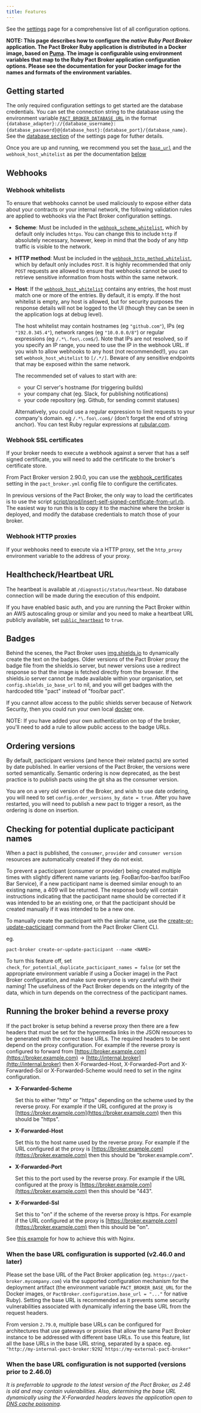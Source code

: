 ```yaml
---
title: Features
---
```


See the [settings](/pact_broker/configuration/settings) page for a comprehensive list of all configuration options.

__NOTE: This page describes how to configure the *native Ruby Pact Broker* application. The Pact Broker Ruby application is distributed in a Docker image, based on [Puma](/pact_broker/docker_images/pactfoundation). The image is configurable using environment variables that map to the Ruby Pact Broker application configuration options. Please see the documentation for your Docker image for the names and formats of the environment variables.__

## Getting started

The only required configuration settings to get started are the database credentials. You can set the connection string to the database using the environment variable [`PACT_BROKER_DATABASE_URL`](/pact_broker/configuration/settings#database_url) in the format `{database_adapter}://{database_username}:{database_password}@{database_host}:{database_port}/{database_name}`. See the [database section](/pact_broker/configuration/settings#database) of the settings page for futher details.

Once you are up and running, we recommend you set the [`base_url`](/pact_broker/configuration/settings#base_url) and the `webhook_host_whitelist` as per the documentation [below](#webhook-whitelists)

## Webhooks

### Webhook whitelists

To ensure that webhooks cannot be used maliciously to expose either data about your contracts or your internal network, the following validation rules are applied to webhooks via the Pact Broker configuration settings.

- **Scheme**: Must be included in the [`webhook_scheme_whitelist`](/pact_broker/configuration/settings#webhook_scheme_whitelist), which by default only includes `https`. You can change this to include `http` if absolutely necessary, however, keep in mind that the body of any http traffic is visible to the network.
- **HTTP method**: Must be included in the [`webhook_http_method_whitelist`](/pact_broker/configuration/settings#webhook_http_method_whitelist), which by default only includes `POST`. It is highly recommended that only `POST` requests are allowed to ensure that webhooks cannot be used to retrieve sensitive information from hosts within the same network.
- **Host**: If the [`webhook_host_whitelist`](/pact_broker/configuration/settings#webhook_host_whitelist) contains any entries, the host must match one or more of the entries. By default, it is empty. If the host whitelist is empty, any host is allowed, but for security purposes the response details will not be logged to the UI \(though they can be seen in the application logs at debug level\).

  The host whitelist may contain hostnames \(eg `"github.com"`\), IPs \(eg `"192.0.345.4"`\), network ranges \(eg `"10.0.0.0/8"`\) or regular expressions \(eg `/.*\.foo\.com$/`\). Note that IPs are not resolved, so if you specify an IP range, you need to use the IP in the webhook URL. If you wish to allow webhooks to any host \(not recommended!\), you can set `webhook_host_whitelist` to `[/.*/]`. Beware of any sensitive endpoints that may be exposed within the same network.

  The recommended set of values to start with are:

  - your CI server's hostname \(for triggering builds\)
  - your company chat \(eg. Slack, for publishing notifications\)
  - your code repository \(eg. Github, for sending commit statuses\)

  Alternatively, you could use a regular expression to limit requests to your company's domain. eg `/.*\.foo\.com$/` \(don't forget the end of string anchor\). You can test Ruby regular expressions at [rubular.com](http://rubular.com).

### Webhook SSL certificates

If your broker needs to execute a webhook against a server that has a self signed certificate, you will need to add the certificate to the broker's certificate store.

From Pact Broker version 2.90.0, you can use the [webhook_certificates](/pact_broker/configuration/settings#webhook_certificates) setting in the `pact_broker.yml` config file to configure the certificates.

In previous versions of the Pact Broker, the only way to load the certificates is to use the script [script/prod/insert-self-signed-certificate-from-url.rb](https://github.com/pact-foundation/pact_broker/blob/master/script/prod/insert-self-signed-certificate-from-url.rb). The easiest way to run this is to copy it to the machine where the broker is deployed, and modify the database credentials to match those of your broker.

### Webhook HTTP proxies

If your webhooks need to execute via a HTTP proxy, set the `http_proxy` environment variable to the address of your proxy.

## Healthcheck/Heartbeat URL

The heartbeat is available at `/diagnostic/status/heartbeat`. No database connection will be made during the execution of this endpoint.

If you have enabled basic auth, and you are running the Pact Broker within an AWS autoscaling group or similar and you need to make a heartbeat URL publicly available, set [`public_heartbeat`](/pact_broker/configuration/settings#public_heartbeat) to `true`. 

## Badges

Behind the scenes, the Pact Broker uses [img.shields.io](https://img.shields.io) to dynamically create the text on the badges. Older versions of the Pact Broker proxy the badge file from the shields.io server, but newer versions use a redirect response so that the image is fetched directly from the browser. If the shields.io server cannot be made available within your organisation, set `config.shields_io_base_url` to nil, and you will get badges with the hardcoded title "pact" instead of "foo/bar pact".

If you cannot allow access to the public shields server because of Network Security, then you could run your own local [docker](https://github.com/beevelop/docker-shields) one.

NOTE: If you have added your own authentication on top of the broker, you'll need to add a rule to allow public access to the badge URLs.

## Ordering versions

By default, pacticipant versions \(and hence their related pacts\) are sorted by date published. In earlier versions of the Pact Broker, the versions were sorted semantically. Semantic ordering is now deprecated, as the best practice is to publish pacts using the git sha as the consumer version.

You are on a very old version of the Broker, and wish to use date ordering, you will need to set `config.order_versions_by_date = true`. After you have restarted, you will need to publish a new pact to trigger a resort, as the ordering is done on insertion.

## Checking for potential duplicate pacticipant names

When a pact is published, the `consumer`, `provider` and `consumer version` resources are automatically created if they do not exist.

To prevent a pacticipant \(consumer or provider\) being created multiple times with slightly different name variants \(eg. FooBar/foo-bar/foo bar/Foo Bar Service\), if a new pacticipant name is deemed similar enough to an existing name, a 409 will be returned. The response body will contain instructions indicating that the pacticipant name should be corrected if it was intended to be an existing one, or that the pacticipant should be created manually if it was intended to be a new one.

To manually create the pacticipant with the similar name, use the [create-or-update-pacticipant](/pact_broker/client_cli/readme#create-or-update-pacticipant) command from the Pact Broker Client CLI.

eg.

```
pact-broker create-or-update-pacticipant --name <NAME>
```

To turn this feature off, set `check_for_potential_duplicate_pacticipant_names = false` (or set the appropriate environment variable if using a Docker image) in the Pact Broker configuration, and make sure everyone is very careful with their naming! The usefulness of the Pact Broker depends on the integrity of the data, which in turn depends on the correctness of the pacticipant names.

## Running the broker behind a reverse proxy

If the pact broker is setup behind a reverse proxy then there are a few headers that must be set for the hypermedia links in the JSON resources to be generated with the correct base URLs. The required headers to be sent depend on the proxy configuration. For example if the reverse proxy is configured to forward from [https://broker.example.com](https://broker.example.com) -&gt; [http://internal.broker](http://internal.broker) then X-Forwarded-Host, X-Forwarded-Port and X-Forwarded-Ssl or X-Forwarded-Scheme would need to set in the nginx configuration.

* **X-Forwarded-Scheme**

  Set this to either "http" or "https" depending on the scheme used by the reverse proxy. For example if the URL configured at the proxy is [https://broker.example.com](https://broker.example.com) then this should be "https".

* **X-Forwarded-Host**

  Set this to the host name used by the reverse proxy. For example if the URL configured at the proxy is [https://broker.example.com](https://broker.example.com) then this should be "broker.example.com".

* **X-Forwarded-Port**

  Set this to the port used by the reverse proxy. For example if the URL configured at the proxy is [https://broker.example.com](https://broker.example.com) then this should be "443".

* **X-Forwarded-Ssl**

  Set this to "on" if the scheme of the reverse proxy is https. For example if the URL configured at the proxy is [https://broker.example.com](https://broker.example.com) then this should be "on".

See [this example](https://github.com/DiUS/pact_broker-docker/issues/58#issuecomment-358819665) for how to achieve this with Nginx.

### When the base URL configuration is supported (v2.46.0 and later)

Please set the base URL of the Pact Broker application (eg. `https://pact-broker.mycompany.com`) via the supported configuration mechanism for the deployment artifact (the environment variable `PACT_BROKER_BASE_URL` for the Docker images, or `PactBroker.configuration.base_url = "..."` for native Ruby). Setting the base URL is recommended as it prevents some security vulnerabilities associated with dynamically inferring the base URL from the request headers.

From version `2.79.0`, multiple base URLs can be configured for architectures that use gateways or proxies that allow the same Pact Broker instance to be addressed with different base URLs. To use this feature, list all the base URLs in the base URL string, separated by a space. eg. `"http://my-internal-pact-broker:9292 https://my-external-pact-broker"`

### When the base URL configuration is not supported (versions prior to 2.46.0)

*It is preferrable to upgrade to the latest version of the Pact Broker, as 2.46 is old and may contain vulerabilities. Also, determining the base URL dynamically using the X-Forwarded headers leaves the application open to [DNS cache poisoning](https://www.cloudflare.com/learning/dns/dns-cache-poisoning/).*

